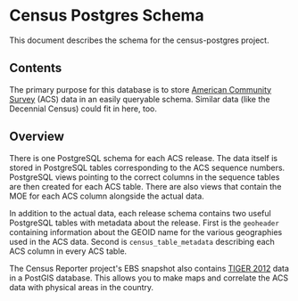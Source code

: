 Census Postgres Schema
======================

This document describes the schema for the census-postgres project.

Contents
--------

The primary purpose for this database is to store [American Community Survey](http://www.census.gov/acs/www/)
(ACS) data in an easily queryable schema. Similar data (like the Decennial Census)
could fit in here, too.

Overview
--------

There is one PostgreSQL schema for each ACS release. The data itself is stored in
PostgreSQL tables corresponding to the ACS sequence numbers. PostgreSQL views
pointing to the correct columns in the sequence tables are then created for each
ACS table. There are also views that contain the MOE for each ACS column alongside
the actual data.

In addition to the actual data, each release schema contains two useful PostgreSQL
tables with metadata about the release. First is the `geoheader` containing
information about the GEOID name for the various geographies used in the ACS data.
Second is `census_table_metadata` describing each ACS column in every ACS table.

The Census Reporter project's EBS snapshot also contains [TIGER 2012](http://www.census.gov/geo/education/howtos.html)
data in a PostGIS database. This allows you to make maps and correlate the ACS
data with physical areas in the country.


